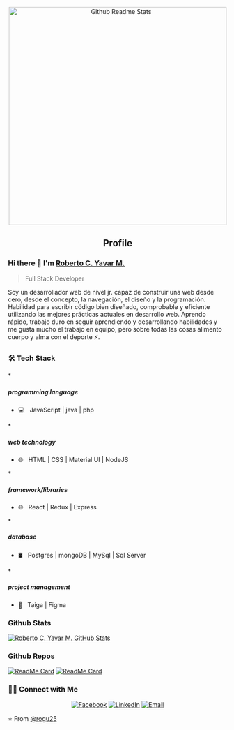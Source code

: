 <p align="center">
 <img width="500px" src="https://devtechnosys.com/insights/wp-content/uploads/2021/07/full-stack-development.gif" align="center" alt="Github Readme Stats" />
 <h2 align="center">Profile</h2>
</p>

### Hi there 👋 I'm [Roberto C. Yavar M.](https://www.linkedin.com/in/robertoyavar/)
> Full Stack Developer

<div>
 <p>
Soy un desarrollador web de nivel jr. capaz de construir una web desde cero, desde el concepto, la navegación, el diseño y la programación. Habilidad para escribir código bien diseñado, comprobable y eficiente utilizando las mejores prácticas actuales en desarrollo web. Aprendo rápido, trabajo duro en seguir aprendiendo y desarrollando habilidades y me gusta mucho el trabajo en equipo, pero sobre todas las cosas alimento cuerpo y alma con el deporte ⚡.

 </p>
</div>

<h3>🛠 Tech Stack</h3>
 *<h5>programming language</h5>

- 💻 &nbsp; JavaScript | java | php  

*<h5>web technology</h5>

- 🌐 &nbsp; HTML | CSS | Material UI | NodeJS

*<h5>framework/libraries</h5>

- 🌐 &nbsp; React | Redux | Express

*<h5>database</h5>

- 🛢 &nbsp; Postgres | mongoDB | MySql | Sql Server

*<h5>project management</h5>

- 🔧 &nbsp; Taiga | Figma



### Github Stats

[![Roberto C. Yavar M. GitHub Stats](https://github-readme-stats.vercel.app/api?username=anandmainali&show_icons=true&count_private=true)](https://github.com/rogu25)

### Github Repos

[![ReadMe Card](https://github.com/markets-center/markets-center-client)](https://github.com/markets-center/markets-center-client)
[![ReadMe Card](https://github.com/rogu25/PI-Pokemons)](https://github.com/rogu25/PI-Pokemons)

<h3> 🤝🏻 Connect with Me </h3>

<p align="center">
<a href="https://www.anandmainali.com.np" target="_blank"><img alt="Facebook" src="https://img.shields.io/badge/Website-www.anandmainali.com.np-blue?style=flat&logo=google-chrome"></a>
<a href="https://www.linkedin.com/in/anandmainali/" target="_blank"><img alt="LinkedIn" src="https://www.linkedin.com/in/robertoyavar/"></a>
<a href="mailto:ryavar.montesinos@gmail.com"><img alt="Email" src="https://img.shields.io/badge/Email-ryavar.montesinos@gmail.com-blue?style=flat&logo=gmail"></a>
</p>


⭐️ From [@rogu25](https://github.com/rogu25)


